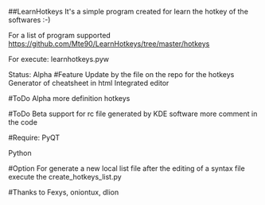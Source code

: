 ##LearnHotkeys
It's a simple program created for learn the hotkey of the softwares :-)

For a list of program supported https://github.com/Mte90/LearnHotkeys/tree/master/hotkeys

For execute: learnhotkeys.pyw

Status: Alpha
#Feature
	Update by the file on the repo for the hotkeys
	Generator of cheatsheet in html
	Integrated editor

#ToDo Alpha
	more definition hotkeys

#ToDo Beta
	support for rc file generated by KDE software
	more comment in the code

#Require:
PyQT

Python

#Option
For generate a new local list file after the editing of a syntax file execute the create_hotkeys_list.py

#Thanks to
 Fexys, oniontux, dlion